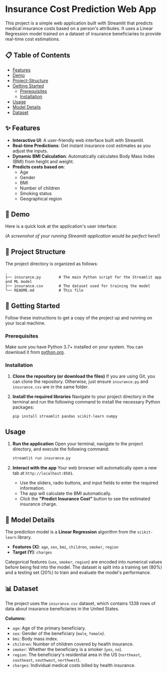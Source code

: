 # Insurance Cost Prediction Web App

This project is a simple web application built with Streamlit that predicts medical insurance costs based on a person's attributes. It uses a Linear Regression model trained on a dataset of insurance beneficiaries to provide real-time cost estimations.

## 📋 Table of Contents
- [Features](#-features)
- [Demo](#-demo)
- [Project-Structure](#-project-structure)
- [Getting Started](#-getting-started)
  - [Prerequisites](#prerequisites)
  - [Installation](#installation)
- [Usage](#-usage)
- [Model Details](#-model-details)
- [Dataset](#-dataset)

## ✨ Features

-   **Interactive UI**: A user-friendly web interface built with Streamlit.
-   **Real-time Predictions**: Get instant insurance cost estimates as you adjust the inputs.
-   **Dynamic BMI Calculation**: Automatically calculates Body Mass Index (BMI) from height and weight.
-   **Predicts costs based on**:
    -   Age
    -   Gender
    -   BMI
    -   Number of children
    -   Smoking status
    -   Geographical region

## 📸 Demo

Here is a quick look at the application's user interface:

*(A screenshot of your running Streamlit application would be perfect here!)*

## 📂 Project Structure

The project directory is organized as follows:

```
.
├── insurance.py        # The main Python script for the Streamlit app and ML model
├── insurance.csv       # The dataset used for training the model
└── README.md           # This file
```

## 🚀 Getting Started

Follow these instructions to get a copy of the project up and running on your local machine.

### Prerequisites

Make sure you have Python 3.7+ installed on your system. You can download it from [python.org](https://www.python.org/downloads/).

### Installation

1.  **Clone the repository (or download the files)**
    If you are using Git, you can clone the repository. Otherwise, just ensure `insurance.py` and `insurance.csv` are in the same folder.

2.  **Install the required libraries**
    Navigate to your project directory in the terminal and run the following command to install the necessary Python packages:
    ```bash
    pip install streamlit pandas scikit-learn numpy
    ```

## Usage

1.  **Run the application**
    Open your terminal, navigate to the project directory, and execute the following command:
    ```bash
    streamlit run insurance.py
    ```

2.  **Interact with the app**
    Your web browser will automatically open a new tab at `http://localhost:8501`.
    -   Use the sliders, radio buttons, and input fields to enter the required information.
    -   The app will calculate the BMI automatically.
    -   Click the **"Predict Insurance Cost"** button to see the estimated insurance charge.

## 🤖 Model Details

The prediction model is a **Linear Regression** algorithm from the `scikit-learn` library.

-   **Features (X)**: `age`, `sex`, `bmi`, `children`, `smoker`, `region`
-   **Target (Y)**: `charges`

Categorical features (`sex`, `smoker`, `region`) are encoded into numerical values before being fed into the model. The dataset is split into a training set (80%) and a testing set (20%) to train and evaluate the model's performance.

## 📊 Dataset

The project uses the `insurance.csv` dataset, which contains 1338 rows of data about insurance beneficiaries in the United States.

**Columns:**
-   `age`: Age of the primary beneficiary.
-   `sex`: Gender of the beneficiary (`male`, `female`).
-   `bmi`: Body mass index.
-   `children`: Number of children covered by health insurance.
-   `smoker`: Whether the beneficiary is a smoker (`yes`, `no`).
-   `region`: The beneficiary's residential area in the US (`northeast`, `southeast`, `southwest`, `northwest`).
-   `charges`: Individual medical costs billed by health insurance.
